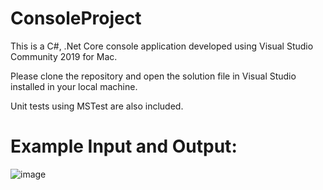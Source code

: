 # ConsoleProject

This is a C#, .Net Core console application developed using Visual Studio Community 2019 for Mac.

Please clone the repository and open the solution file in Visual Studio installed in your local machine.

Unit tests using MSTest are also included.

# Example Input and Output:
![image](https://github.com/annavatar17/ConsoleProject/assets/14865866/13d8364f-1cba-4c71-b15e-95fe06bb11ea)


